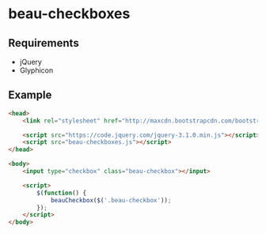 # beau-checkboxes


## Requirements

- jQuery 
- Glyphicon


## Example

```html
<head> 
	<link rel="stylesheet" href="http://maxcdn.bootstrapcdn.com/bootstrap/3.3.7/css/bootstrap.min.css">

	<script src="https://code.jquery.com/jquery-3.1.0.min.js"></script>
	<script src="beau-checkboxes.js"></script>
</head>

<body> 
	<input type="checkbox" class="beau-checkbox"></input>

	<script>
		$(function() {
			beauCheckbox($('.beau-checkbox'));
		});
	</script>
</body>
```
